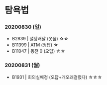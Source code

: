 # 탐욕법

### 20200830 (일)
- B2839 | 설탕배달 (못풂) ☆☆
- B11399 | ATM (정답) ☆
- B11047 | 동전 0 (오답) ☆☆


### 20200831 (월)
- B1931 | 회의실배정 (오답+개오래걸렸다) ☆☆☆


